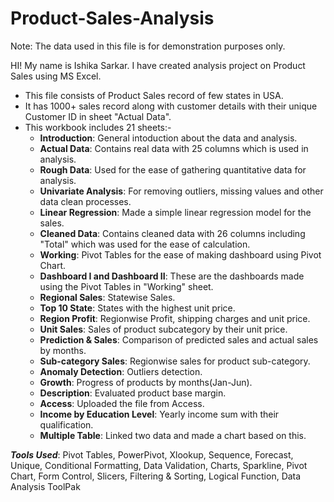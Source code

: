 # Product-Sales-Analysis

Note: The data used in this file is for demonstration purposes only.

HI! My name is Ishika Sarkar. I have created analysis project on Product Sales using MS Excel.

* This file consists of Product Sales record of few states in USA.
* It has 1000+ sales record along with customer details with their unique Customer ID in sheet "Actual Data".
* This workbook includes 21 sheets:-
     * **Introduction**: General intoduction about the data and analysis.
     * **Actual Data**: Contains real data with 25 columns which is used in analysis.
     * **Rough Data**: Used for the ease of gathering quantitative data for analysis.
     * **Univariate Analysis**: For removing outliers, missing values and other data clean processes.
     * **Linear Regression**: Made a simple linear regression model for the sales.
     * **Cleaned Data**: Contains cleaned data with 26 columns including "Total" which was used for the ease of calculation.
     * **Working**: Pivot Tables for the ease of making dashboard using Pivot Chart.
     * **Dashboard I and Dashboard II**: These are the dashboards made using the Pivot Tables in "Working" sheet.
     * **Regional Sales**: Statewise Sales.
     * **Top 10 State**: States with the highest unit price.
     * **Region Profit**: Regionwise Profit, shipping charges and unit price.
     * **Unit Sales**: Sales of product subcategory by their unit price.
     * **Prediction & Sales**: Comparison of predicted sales and actual sales by months.
     * **Sub-category Sales**: Regionwise sales for product sub-category.
     * **Anomaly Detection**: Outliers detection.
     * **Growth**: Progress of products by months(Jan-Jun).
     * **Description**: Evaluated product base margin.
     * **Access**: Uploaded the file from Access.
     * **Income by Education Level**: Yearly income sum with their qualification.
     * **Multiple Table**: Linked two data and made a chart based on this.
      
      
***Tools Used***: Pivot Tables, PowerPivot, Xlookup, Sequence, Forecast, Unique, Conditional Formatting, Data Validation, Charts, Sparkline, Pivot Chart, Form Control, Slicers, Filtering & Sorting, Logical Function, Data Analysis ToolPak


